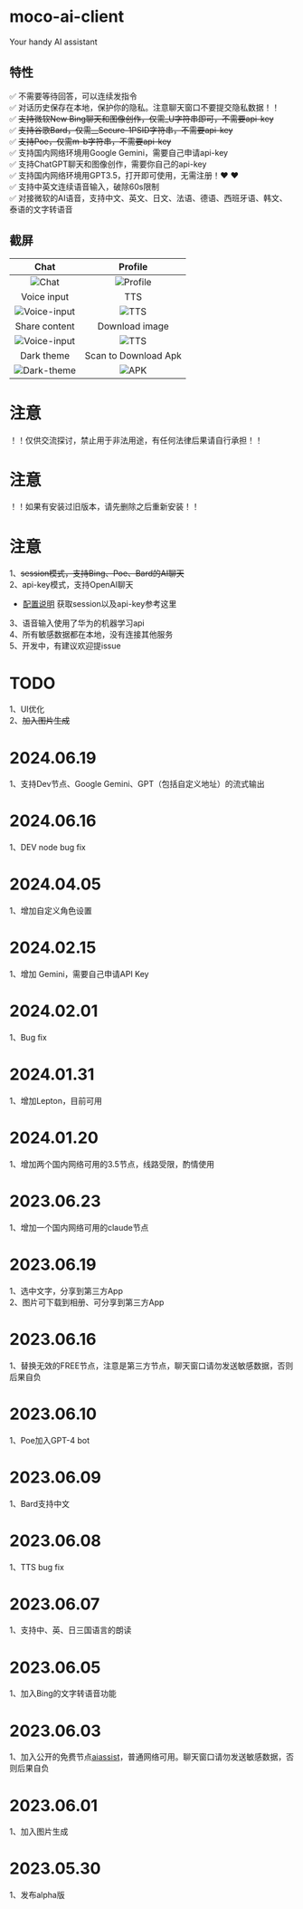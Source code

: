 # moco-ai-client
Your handy AI assistant

## 特性
:white_check_mark:  不需要等待回答，可以连续发指令 <br/>
:white_check_mark:  对话历史保存在本地，保护你的隐私。注意聊天窗口不要提交隐私数据！！ <br/>
:white_check_mark:  ~~支持微软New Bing聊天和图像创作，仅需_U字符串即可，不需要api-key~~ <br/>
:white_check_mark:  ~~支持谷歌Bard，仅需__Secure-1PSID字符串，不需要api-key~~ <br/>
:white_check_mark:  ~~支持Poe，仅需m-b字符串，不需要api-key~~ <br/>
:white_check_mark:  支持国内网络环境用Google Gemini，需要自己申请api-key <br/>
:white_check_mark:  支持ChatGPT聊天和图像创作，需要你自己的api-key <br/>
:white_check_mark:  支持国内网络环境用GPT3.5，打开即可使用，无需注册！:heart: :heart: <br/>
:white_check_mark:  支持中英文连续语音输入，破除60s限制 <br/>
:white_check_mark:  对接微软的AI语音，支持中文、英文、日文、法语、德语、西班牙语、韩文、泰语的文字转语音 <br/>


## 截屏

| Chat     | Profile     | 
| :-------------: | :-------------: | 
| ![Chat](screenshots/chat.jpeg) | ![Profile](screenshots/profile.jpeg) | 
| Voice input     | TTS     | 
| ![Voice-input](screenshots/voice-input.jpeg) | ![TTS](screenshots/tts.jpeg) | 
| Share content     | Download image     | 
| ![Voice-input](screenshots/share-content.jpeg) | ![TTS](screenshots/download-image.jpeg) | 
| Dark theme     | Scan to Download Apk  | 
| ![Dark-theme](screenshots/dark-theme.jpeg) | ![APK](screenshots/moco-ai-apk.png) | 



# 注意
！！仅供交流探讨，禁止用于非法用途，有任何法律后果请自行承担！！

# 注意
！！如果有安装过旧版本，请先删除之后重新安装！！

# 注意
1、~~session模式，支持Bing、Poe、Bard的AI聊天~~  
2、api-key模式，支持OpenAI聊天  
- [配置说明](https://github.com/zhayujie/bot-on-anything) 获取session以及api-key参考这里  

3、语音输入使用了华为的机器学习api  
4、所有敏感数据都在本地，没有连接其他服务    
5、开发中，有建议欢迎提issue  


# TODO
1、UI优化  
2、~~加入图片生成~~  

# 2024.06.19
1、支持Dev节点、Google Gemini、GPT（包括自定义地址）的流式输出

# 2024.06.16
1、DEV node bug fix

# 2024.04.05
1、增加自定义角色设置

# 2024.02.15
1、增加 Gemini，需要自己申请API Key

# 2024.02.01
1、Bug fix

# 2024.01.31
1、增加Lepton，目前可用

# 2024.01.20
1、增加两个国内网络可用的3.5节点，线路受限，酌情使用

# 2023.06.23
1、增加一个国内网络可用的claude节点

# 2023.06.19
1、选中文字，分享到第三方App  
2、图片可下载到相册、可分享到第三方App

# 2023.06.16
1、替换无效的FREE节点，注意是第三方节点，聊天窗口请勿发送敏感数据，否则后果自负

# 2023.06.10
1、Poe加入GPT-4 bot

# 2023.06.09
1、Bard支持中文

# 2023.06.08
1、TTS bug fix

# 2023.06.07
1、支持中、英、日三国语言的朗读

# 2023.06.05
1、加入Bing的文字转语音功能

# 2023.06.03
1、加入公开的免费节点[aiassist](https://github.com/xtekky/gpt4free/tree/main/gpt4free/aiassist)，普通网络可用。聊天窗口请勿发送敏感数据，否则后果自负

# 2023.06.01
1、加入图片生成

# 2023.05.30
1、发布alpha版
